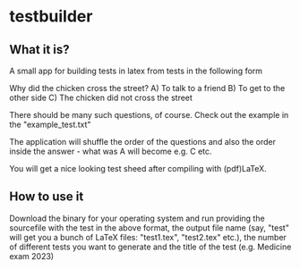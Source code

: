 # testbuilder

## What it is?
A small app for building tests in latex from tests in the following form 

Why did the chicken cross the street?
A) To talk to a friend
B) To get to the other side
C) The chicken did not cross the street

There should be many such questions, of course. Check out the example in the "example_test.txt"

The application will shuffle the order of the questions and also the order inside the answer - what was A will become e.g. C etc. 

You will get a nice looking test sheed after compiling with (pdf)LaTeX. 

## How to use it

Download the binary for your operating system and run providing the sourcefile with the test in the above format, the output file name (say, "test" will get you a bunch of LaTeX files: "test1.tex", "test2.tex" etc.), the number of different tests you want to generate and the title of the test (e.g. Medicine exam 2023)